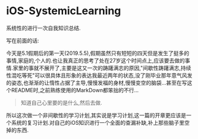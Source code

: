 # iOS-SystemicLearning
系统性的进行一次自我知识总结.

写在前面的话:

今天是5.1假期后的第一天(2019.5.5),假期虽然只有短短的四天但是发生了挺多的事情,家庭的,个人的.也让我真正的思考了处在27岁这个时间点上,应该要去做的事情.家里的事就不展开了,主要是这又一次的踌躇满志的原因,"间歇性踌躇满志,持续性混吃等死"可以很具体且形象的表达我最近两年的状态,没了刚毕业那年意气风发的姿态,也渐渐的让惰性占据了主导,慢慢发福的身材,慢慢变空的脑袋...甚至在写这个README时,之前熟练使用的MarkDown都笨拙的不行...

> 知道自己心里要的是什么,然后去做.

所以这次做一个非间歇性的学习计划,其实说是学习计划,这一篇的开章更应该是一个系统的复习计划.对自己的iOS知识进行一个全面的查漏补缺,补上那些脑子里空掉的东西.

